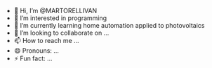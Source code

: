 - 👋 Hi, I’m @MARTORELLIVAN
- 👀 I’m interested in programming
- 🌱 I’m currently learning home automation applied to photovoltaics
- 💞️ I’m looking to collaborate on ...
- 📫 How to reach me ...
- 😄 Pronouns: ...
- ⚡ Fun fact: ...

<!---
MARTORELLIVAN/MARTORELLIVAN is a ✨ special ✨ repository because its `README.md` (this file) appears on your GitHub profile.
You can click the Preview link to take a look at your changes.
--->
